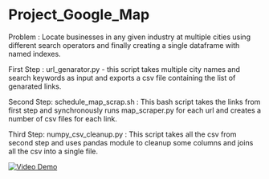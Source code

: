 # Project_Google_Map

Problem : Locate businesses in any given industry at multiple cities using different search operators and finally creating a single dataframe with named indexes.

First Step :
url_genarator.py - this script takes multiple city names and search keywords as input and exports a csv file containing the list of genarated links.

Second Step:
schedule_map_scrap.sh : This bash script takes the links from first step and synchronously runs map_scraper.py for each url and creates a number of csv files for each link.

Third Step:
numpy_csv_cleanup.py : This script takes all the csv from second step and uses pandas module to cleanup some columns and joins all the csv into a single file. 


[![Video Demo](https://img.youtube.com/vi/E5TUek362fc/0.jpg)](https://www.youtube.com/watch?v=E5TUek362fc)
